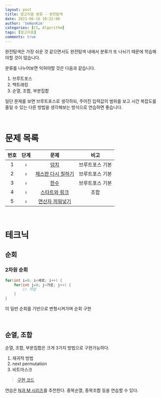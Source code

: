 ```yaml
---
layout: post
title: 알고리즘 분류 - 완전탐색
date: 2021-06-16 10:22:00
author: 'SeWonKim'
categories: [CS, Algorithm]
tags: [알고리즘]
comments: true
---
```


완전탐색은 가장 쉬운 것 같으면서도 완전탐색 내에서 분류가 또 나뉘기 때문에 학습해야할 것이 많습니다. 

분류를 나누어보면 익혀야할 것은 다음과 같습니다.

1. 브루트포스
2. 백트래킹
3. 순열, 조합, 부분집합


일단 문제를 보면 브루트포스로 생각하되, 주어진 입력값의 범위를 보고 시간 복잡도를 줄일 수 있는 다른 방법을 생각해보는 방식으로 연습하면 좋습니다.

&nbsp;

# 문제 목록

| 번호  |                                                                   단계                                                                    |                            문제                            |      비고       |
| :---: | :---------------------------------------------------------------------------------------------------------------------------------------: | :--------------------------------------------------------: | :-------------: |
|   1   | <img width="12" alt="level5" src="https://user-images.githubusercontent.com/30452963/120666450-91e25f80-c4c7-11eb-9143-49b6c64a26f9.png"> |        [덩치](https://www.acmicpc.net/problem/7568)        | 브루트포스 기본 |
|   2   | <img width="12" alt="level5" src="https://user-images.githubusercontent.com/30452963/120666450-91e25f80-c4c7-11eb-9143-49b6c64a26f9.png"> | [체스판 다시 칠하기](https://www.acmicpc.net/problem/1018) | 브루트포스 기본 |
|   3   | <img width="12" alt="level4" src="https://user-images.githubusercontent.com/30452963/120667184-35cc0b00-c4c8-11eb-9371-29ac5831eba6.png"> |        [한수](https://www.acmicpc.net/problem/1065)        | 브루트포스 기본 |
|   4   |                           <img width="12" alt="level3" src="https://d2gd6pc034wcta.cloudfront.net/tier/8.svg">                            |   [스타트와 링크](https://www.acmicpc.net/problem/14889)   |      조합       |
|   5   |                           <img width="12" alt="level1" src="https://d2gd6pc034wcta.cloudfront.net/tier/10.svg">                           |  [연산자 끼워넣기](https://www.acmicpc.net/problem/14888)  |                 |




&nbsp;

# 테크닉

## 순회

### 2차원 순회

```java
for(int i=0; i<세로; i++) {
    for(int j=0; j<가로; j++) {
        // 작업
    }
}
```

이 일반 순회를 기반으로 변형시켜가며 순회 구현

&nbsp;

## 순열, 조합

순열, 조합, 부분집합은 크게 3가지 방법으로 구현가능하다.

1. 재귀적 방법
2. next permutation
3. 비트마스크

> [구현 코드](https://sewonkimm.github.io/cs/algorithm/2020/08/26/com,perm.html)

연습은 [N과 M 시리즈](https://sewonkimm.github.io/cs/algorithm/2020/03/19/NM.html)를 추천한다. 중복순열, 중복조합 등을 연습할 수 있다.
